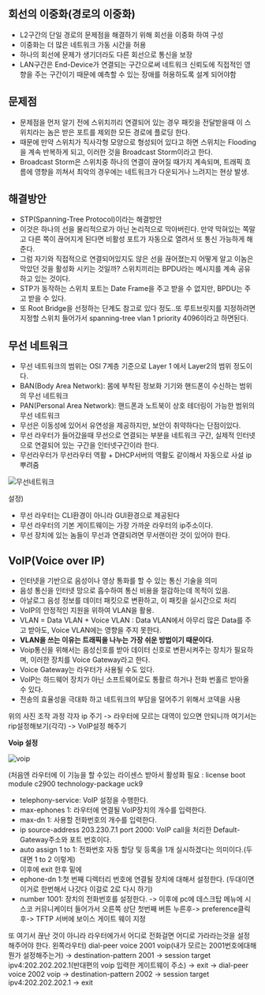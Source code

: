 ## 회선의 이중화(경로의 이중화)
* L2구간의 단일 경로의 문제점을 해결하기 위해 회선을 이중화 하여 구성
* 이중화는 더 많은 네트워크 가동 시간을 허용
* 하나의 회선에 문제가 생기더라도 다른 회선으로 통신을 보장
* LAN구간은 End-Device가 연결되는 구간으로써 네트워크 신뢰도에 직접적인 영향을 주는 구간이기 때문에 예측할 수 있는 장애를 허용하도록 설계 되어야함

## 문제점
* 문제점을 먼저 알기 전에 스위치끼리 연결되어 있는 경우 패킷을 전달받을때 이 스위치라는 놈은 받은 포트를 제외한 모든 경로에 플로딩 한다.
* 때문에 만약 스위치가 직사각형 모양으로 형성되어 있다고 하면 스위치는 Flooding을 계속 반복하게 되고, 이러한 것을 Broadcast Storm이라고 한다.
* Broadcast Storm은 스위치중 하나의 연결이 끊어질 때가지 계속되며, 트래픽 흐름에 영향을 끼쳐서 최악의 경우에는 네트워크가 다운되거나 느려지는 현상 발생.

## 해결방안
* STP(Spanning-Tree Protocol)이라는 해결방안
* 이것은 하나의 선을 물리적으로가 아닌 논리적으로 막아버린다. 만약 막혀있는 쪽말고 다른 쪽이 끊어지게 된다면 비활성 포트가 자동으로 열려서 또 통신 가능하게 해준다.
* 그럼 자기와 직접적으로 연결되어있지도 않은 선을 끊어졌는지 어떻게 알고 이놈은 막았던 것을 활성화 시키는 것일까? 스위치끼리는 BPDU라는 메시지를 계속 공유하고 있는 것이다.
* STP가 동작하는 스위치 포트는 Date Frame을 주고 받을 수 없지만, BPDU는 주고 받을 수 있다.
* 또 Root Bridge을 선정하는 단계도 참고로 있다 정도..또 루트브릿지를 지정하려면 지정할 스위치 들어가서 spanning-tree vlan 1 priority 4096이라고 하면된다.


## 무선 네트워크
* 무선 네트워크의 범위는 OSI 7계층 기준으로 Layer 1 에서 Layer2의 범위 정도이다.
* BAN(Body Area Network): 몸에 부착된 정보화 기기와 핸드폰이 수신하는 범위의 무선 네트워크
* PAN(Personal Area Network): 핸드폰과 노트북이 상호 테더링이 가능한 범위의 무선 네트워크
* 무선은 이동성에 있어서 유연성을 제공하지만, 보안이 취약하다는 단점이있다.
* 무선 라우터가 들어갔을때 무선으로 연결되는 부분을 네트워크 구간, 실제적 인터넷으로 연결되어 있는 구간을 인터넷구간이라 한다.
* 무선라우터가 무선라우터 역활 + DHCP서버의 역활도 같이해서 자동으로 사설 ip뿌려줌

![무선네트워크](https://user-images.githubusercontent.com/67897827/158523915-a2f70a24-1ad8-47e1-8ec3-b941a957ddbd.PNG)


설정)
* 무선 라우터는 CLI환경이 아니라 GUI환경으로 제공된다
* 무선 라우터의 기본 게이트웨이는 가장 가까운 라우터의 ip주소이다.
* 무선 장치에 있는 놈들이 무선과 연결되려면 무서랜이란 것이 있어야 한다.

## VoIP(Voice over IP)
* 인터넷을 기반으로 음성이나 영상 통화를 할 수 있는 통신 기술을 의미
* 음성 통신을 인터넷 망으로 흡수하여 통신 비용을 절감하는데 목적이 있음.
* 아날로그 음성 정보를 데이터 패킷으로 변환하고, 이 패킷을 실시간으로 처리
* VoIP의 안정적인 지원을 위하여 VLAN을 활용.
* VLAN = Data VLAN + Voice VLAN : Data VLAN에서 아무리 많은 Data를 주고 받아도, Voice VLAN에는 영향을 주지 못한다.
* **VLAN을 쓰는 이유는 트래픽을 나누는 가장 쉬운 방법이기 때문이다.**
* Voip통신을 위해서는 음성신호를 받아 데이터 신호로 변환시켜주는 장치가 필요하며, 이러한 장치를 Voice Gateway라고 한다.
* Voice Gateway는 라우터가 사용될 수도 있다.
* VoIP는 하드웨어 장치가 아닌 소프트웨어로도 통활르 하거나 전화 번홀르 받아올 수 있다.
* 전송의 효율성을 극대화 하고 네트워크의 부담을 덜어주기 위해서 코덱을 사용

위의 사진 조작 과정
각자 ip 주기 -> 라우터에 모르는 대역이 있으면 안되니까 여기서는 rip설정해보기(각각)
-> VoIP설정 해주기

**Voip 설정**

![voip](https://user-images.githubusercontent.com/67897827/158605921-01cfb18d-1161-4add-9b4d-8c80fef267a2.PNG)


(처음엔 라우터에 이 기능을 할 수있는 라이센스 받아서 활성화 필요 : license boot module c2900 technology-package uck9
* telephony-service: VoIP 설정을 수행한다.
* max-ephones 1: 라우터에 연결될 VoIP장치의 개수를 입력한다.
* max-dn 1: 사용할 전화번호의 개수를 입력한다.
* ip source-address 203.230.7.1 port 2000: VoIP call을 처리한 Default-Gateway주소와 포트 번호이다.
* auto assign 1 to 1: 전화번호 자동 할당 및 등록을 1개 실시하겠다는 의미이다.(두대면 1 to 2 이렇게)
* 이후에 exit 한후 밑에
* ephone-dn 1:첫 번째 디렉터리 번호에 연결될 장치에 대해서 설정한다. (두대이면 이거로 한번해서 나갓다 이걸로 2로 다시 하기)
* number 1001: 장치의 전화번호를 설정한다.
-> 이후에 pc에 데스크탑 메뉴에 시스코 커뮤니케이터 들어가서 오른쪽 상단 첫번째 버튼 누른후-> preference클릭후-> TFTP 서버에 보이스 게이트 웨이 지정

또 여기서 끊난 것이 아니라 라우터에가서 어디로 전화걸면 어디로 가라라는것을 설정 해주어야 한다.
왼쪽라우터)
dial-peer voice 2001 voip(내가 모르는 2001번호에대해 뭔가 설정해주는거) -> destination-pattern 2001 -> session target ipv4:202.202.202.1(반대편의 voip 입력한 게이트웨이 주소)
-> exit -> dial-peer voice 2002 voip -> destination-pattern 2002 -> session target ipv4:202.202.202.1 -> exit

